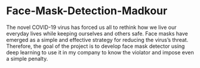 # Face-Mask-Detection-Madkour
The novel COVID-19 virus has forced us all to rethink how we live our everyday lives while keeping ourselves and others safe. Face masks have emerged as a simple and effective strategy for reducing the virus’s threat. Therefore, the goal of the project is to develop face mask detector using deep learning to use it in my company to know the violator and impose even a simple penalty.
